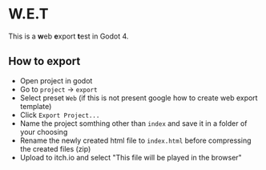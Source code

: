 # W.E.T

This is a **w**eb **e**xport **t**est in Godot 4.

## How to export

- Open project in godot
- Go to `project` -> `export`
- Select preset `Web` (if this is not present google how to create web export template)
- Click `Export Project...`
- Name the project somthing other than `index` and save it in a folder of your choosing
- Rename the newly created html file to `index.html` before compressing the created files (zip)
- Upload to itch.io and select "This file will be played in the browser"
 

